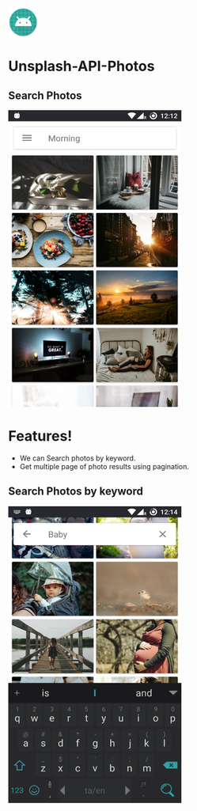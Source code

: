 <img src="https://github.com/karthisammannan/Unsplash-API-Photos/blob/master/app/src/main/res/mipmap-hdpi/ic_launcher_round.png" width="60" height="60"> 

# Unsplash-API-Photos

## Search Photos

<img src="https://github.com/karthisammannan/Unsplash-API-Photos/blob/master/Screens/Screenshot_20180328-001237.png" width="350" height="600">

# Features!

  - We can Search photos by keyword.
  - Get multiple page of photo results using pagination.
  
  
## Search Photos by keyword
<img src="https://github.com/karthisammannan/Unsplash-API-Photos/blob/master/Screens/Screenshot_20180328-001428.png" width="350" height="600">


